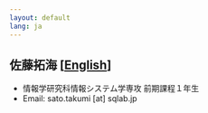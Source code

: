 ```yaml
---
layout: default
lang: ja
---
```


## 佐藤拓海 [[English](./sato_takumi_en)]

- 情報学研究科情報システム学専攻 前期課程１年生
- Email: sato.takumi [at] sqlab.jp